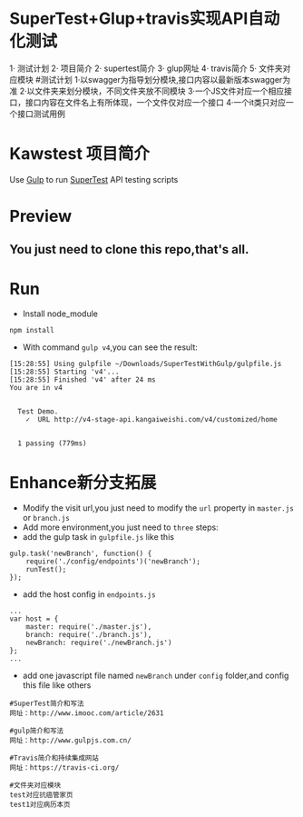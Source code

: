 # SuperTest+Glup+travis实现API自动化测试
 1· 测试计划
 2· 项目简介
 2· supertest简介
 3· glup网址
 4· travis简介
 5· 文件夹对应模块
#测试计划
 1·以swagger为指导划分模块,接口内容以最新版本swagger为准
 2·以文件夹来划分模块，不同文件夹放不同模块
 3·一个JS文件对应一个相应接口，接口内容在文件名上有所体现，一个文件仅对应一个接口
 4·一个it类只对应一个接口测试用例
# Kawstest 项目简介
Use [Gulp](http://gulpjs.com/) to run [SuperTest](https://github.com/visionmedia/supertest) API testing scripts

# Preview

## You just need to  clone this repo,that's all.

# Run
* Install node_module

```
npm install
```

* With command `gulp v4`,you can see the result:

```
[15:28:55] Using gulpfile ~/Downloads/SuperTestWithGulp/gulpfile.js
[15:28:55] Starting 'v4'...
[15:28:55] Finished 'v4' after 24 ms
You are in v4


  Test Demo.
    ✓  URL http://v4-stage-api.kangaiweishi.com/v4/customized/home


  1 passing (779ms)
```

# Enhance新分支拓展

* Modify the visit url,you just need to modify the `url` property in `master.js` or `branch.js`
* Add more environment,you just need to `three` steps:
 * add the gulp task in `gulpfile.js` like this
 
```
gulp.task('newBranch', function() {
	require('./config/endpoints')('newBranch');
	runTest();
});

```
 * add the host config in `endpoints.js`
 
```
...
var host = {
    master: require('./master.js'),
    branch: require('./branch.js'),
    newBranch: require('./newBranch.js')
};
...
```
 * add one javascript file named `newBranch` under `config` folder,and config this file like others
``` 
#SuperTest简介和写法
网址：http://www.imooc.com/article/2631

#gulp简介和写法
网址：http://www.gulpjs.com.cn/

#Travis简介和持续集成网站
网址：https://travis-ci.org/

#文件夹对应模块
test对应抗癌管家页
test1对应病历本页
